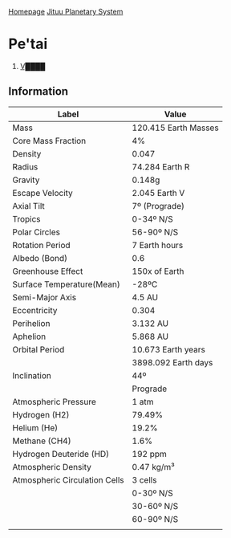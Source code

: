 [Homepage](Homepage)
[Jituu Planetary System](Jituu/PlanetarySystem.md)
# Pe'tai
1. [V████](V.md)
## Information

| Label                         | Value                |
| ----------------------------- | -------------------- |
| Mass                          | 120.415 Earth Masses |
| Core Mass Fraction            | 4%                   |
| Density                       | 0.047                |
| Radius                        | 74.284 Earth R       |
| Gravity                       | 0.148g               |
| Escape Velocity               | 2.045 Earth V        |
| Axial Tilt                    | 7º (Prograde)        |
| Tropics                       | 0-34º N/S            |
| Polar Circles                 | 56-90º N/S           |
| Rotation Period               | 7 Earth hours        |
| Albedo (Bond)                 | 0.6                  |
| Greenhouse Effect             | 150x of Earth        |
| Surface Temperature(Mean)     | -28ºC                |
| Semi-Major Axis               | 4.5 AU               |
| Eccentricity                  | 0.304                |
| Perihelion                    | 3.132 AU             |
| Aphelion                      | 5.868 AU             |
| Orbital Period                | 10.673 Earth years   |
|                               | 3898.092 Earth days  |
| Inclination                   | 44º                  |
|                               | Prograde             |
| Atmospheric Pressure          | 1 atm                |
| Hydrogen (H2)                 | 79.49%               |
| Helium (He)                   | 19.2%                |
| Methane (CH4)                 | 1.6%                 |
| Hydrogen Deuteride (HD)       | 192 ppm              |
| Atmospheric Density           | 0.47 kg/m³           |
| Atmospheric Circulation Cells | 3 cells              |
|                               | 0-30º N/S            |
|                               | 30-60º N/S           |
|                               | 60-90º N/S           |
|                               |                      |
